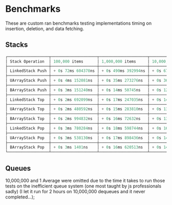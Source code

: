 # Benchmarks

These are custom ran benchmarks testing implementations timing on insertion, deletion, and data fetching.

## Stacks

```csharp
┌──────────────────┬────────────────────┬─────────────────────┬─────────────────────┬────────────────┐
│ Stack Operation  │ 100,000 items      │ 1,000,000 items     │ 10,000,000 items    │ 1 item AVG     │
├──────────────────┼────────────────────┼─────────────────────┼─────────────────────┼────────────────┤
│ LinkedStack Push │ + 0s 72ms 604378ns │ + 0s 490ms 392994ns │ + 0s 679ms 443796ns │ + 0s 0ms 380ns │
├──────────────────┼────────────────────┼─────────────────────┼─────────────────────┼────────────────┤
│ UArrayStack Push │ + 0s 4ms 152081ns  │ + 0s 35ms 273276ns  │ + 0s 366ms 739960ns │ + 0s 0ms 412ns │
├──────────────────┼────────────────────┼─────────────────────┼─────────────────────┼────────────────┤
│ BArrayStack Push │ + 0s 3ms 151240ns  │ + 0s 14ms 50745ns   │ + 0s 121ms 911861ns │ + 0s 0ms 414ns │
├──────────────────┼────────────────────┼─────────────────────┼─────────────────────┼────────────────┤
│ LinkedStack Top  │ + 0s 2ms 692099ns  │ + 0s 17ms 247035ns  │ + 0s 140ms 399996ns │ + 0s 0ms 399ns │
├──────────────────┼────────────────────┼─────────────────────┼─────────────────────┼────────────────┤
│ UArrayStack Top  │ + 0s 2ms 480592ns  │ + 0s 15ms 283810ns  │ + 0s 132ms 680935ns │ + 0s 0ms 403ns │
├──────────────────┼────────────────────┼─────────────────────┼─────────────────────┼────────────────┤
│ BArrayStack Top  │ + 0s 2ms 994832ns  │ + 0s 16ms 72632ns   │ + 0s 131ms 158011ns │ + 0s 0ms 400ns │
├──────────────────┼────────────────────┼─────────────────────┼─────────────────────┼────────────────┤
│ LinkedStack Pop  │ + 0s 3ms 780284ns  │ + 0s 18ms 598744ns  │ + 0s 168ms 865081ns │ + 0s 0ms 421ns │
├──────────────────┼────────────────────┼─────────────────────┼─────────────────────┼────────────────┤
│ UArrayStack Pop  │ + 0s 3ms 538130ns  │ + 0s 17ms 898436ns  │ + 0s 143ms 24024ns  │ + 0s 0ms 410ns │
├──────────────────┼────────────────────┼─────────────────────┼─────────────────────┼────────────────┤
│ BArrayStack Pop  │ + 0s 3ms 1401ns    │ + 0s 16ms 620513ns  │ + 0s 148ms 407324ns │ + 0s 0ms 398ns │
└──────────────────┴────────────────────┴─────────────────────┴─────────────────────┴────────────────┘
```

## Queues

10,000,000 and 1 Average were omitted due to the time it takes to run those tests on the inefficient queue system (one most taught by js professionals sadly) (I let it run for 2 hours on 10,000,000 dequeues and it never completed...);

```csharp

```
